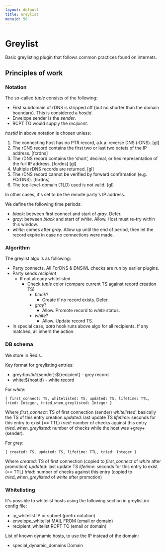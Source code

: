 ```yaml
---
layout: default
title: Greylist
menuid: 58
---
```

# Greylist

Basic greylisting plugin that follows common practices found on internets.

## Principles of work

### Notation

The so-called _tuple_ consists of the following:

* First subdomain of rDNS is stripped off (but no shorter than the domain boundary). This is considered a _hostid_.
* Envelope sender is the _sender_.
* RCPT TO would supply the _recipient_.

_hostid_ in above notation is chosen unless:

1. The connecting host has no PTR record, a.k.a. reverse DNS (rDNS). [gl]
1. The rDNS record contains the first two or last two octets of the IP address. [fcrdns]
1. The rDNS record contains the ‘short’, decimal, or hex representation of the full IP address. [fcrdns] [gl]
1. Multiple rDNS records are returned. [gl]
1. The rDNS record cannot be verified by forward confirmation (e.g. FCrDNS). [fcrdns]
1. The top-level-domain (TLD) used is not valid. [gl]

In other cases, it's set to be the remote party's IP address.

We define the following time periods:

* _black_:  between first connect and start of _gray_. Defer.
* _gray_:   between _black_ and start of _white_. Allow. Host must re-try within this window.
* _white_:  comes after _gray_. Allow up until the end of period, then let the record expire in case no connections were made.

### Algorithm

The greylist algo is as following:

  * Party connects. All FcrDNS & DNSWL checks are run by earlier plugins.
  * Party sends _recipient_
    * If not already whitelisted
        * Check _tuple_ color (compare current TS against record creation TS)
            * _black_?
                * Create if no record exists. Defer.
            * _gray_?
                * Allow. Promote record to _white_ status.
            * _white_?
                * Allow. Update record TS.
  * In special case, _data_ hook runs above algo for all recipients. If any matched, all inherit the action.

### DB schema

We store in Redis.

Key format for greylisting entries:

  * grey:${hostid}:${sender}:${recipient} - grey record
  * white:${hostid} - white record


For _white_:

    { first_connect: TS, whitelisted: TS, updated: TS, lifetime: TTL, tried: Integer, tried_when_greylisted: Integer }

  Where
    _first_connect_: TS of first connection (sender)
    _whitelisted_: basically the TS of this entry creation
    _updated_: last update TS
    _lifetime_: seconds for this entry to exist (== TTL)
    _tried_: number of checks against this entry
    _tried_when_greylisted_: number of checks while the host was +grey+ (sender).

For _grey_:

    { created: TS, updated: TS, lifetime: TTL, tried: Integer }

  Where
    _created_: TS of first connection (copied to _first_connect_ of _white_ after promotion)
    _updated_: last update TS
    _lifetime_: seconds for this entry to exist (== TTL)
    _tried_: number of checks against this entry (copied to _tried_when_greylisted_ of _white_ after promotion)

### Whitelisting

It's possible to whitelist hosts using the following section in greylist.ini config file:

  * ip\_whitelist               IP or subnet (prefix notation)
  * envelope\_whitelist         MAIL FROM (email or domain)
  * recipient\_whitelist        RCPT TO  (email or domain)

List of known dynamic hosts, to use the IP instead of the domain:

  * special\_dynamic\_domains    Domain


